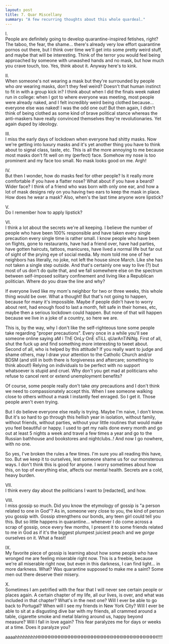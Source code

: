 ```yaml
---
layout: post
title: 7. Quar Miscellany
summary: "A few recurring thoughts about this whole quardeal."
---
```


I.\
People are definitely going to develop quarantine-inspired fetishes, right? The taboo, the fear, the shame... there's already very low effort quarantine pornos out there, but I think over time we'll get into some pretty weird stuff, and maybe that will be interesting. Think of the terror you would feel being approached by someone with unwashed hands and no mask, but how much you crave touch, too. Yes, think about it. Anyway here's to kink.

II.\
When someone's not wearing a mask but they're surrounded by people who *are* wearing masks, don't they feel weird? Doesn't that human instinct to fit in with a group kick in? I think about when I did the finals week naked run in college: when I got to where everyone was meeting, most people were already naked, and I felt incredibly weird being clothed because... everyone else was naked! I was the odd one out! But then again, I didn't think of being clothed as some kind of brave political stance whereas the anti-maskers have really convinced themselves they're revolutionaries. Yet again duped by ideology.

III.\
I miss the early days of lockdown when everyone had shitty masks. Now we're getting into luxury masks and it's yet another thing you have to think about to signal class, taste, etc. This is all the more annoying to me because most masks don't fit well on my (perfect) face. Somehow my nose is too prominent and my face too small. No mask looks good on me. Argh! 

IV.\
But then I wonder, how do masks feel for other people? Is it really more comfortable if you have a flatter nose? What about if you have a beard? Wider face? I think of a friend who was born with only one ear, and how a lot of mask designs rely on you having two ears to keep the mask in place. How does he wear a mask? Also, when's the last time anyone wore lipstick?

V.\
Do I remember how to apply lipstick?

VI.\
I think a lot about the secrets we're all keeping. I believe the number of people who have been 100% responsible and have taken every single precaution every single time is rather small. I know people who have been on flights, gone to restaurants, have had a friend over, have had parties, have gotten haircuts, tattoos, manicures, have lived a normal life but far out of sight of the prying eye of social media. My mom told me one of her neighbors has literally, no joke, not left the house since March. Like she has not taken a single step outside. And that's certainly one way to live (?) but most of us don't do quite that, and we fall somewhere else on the spectrum between self-imposed solitary confinement and living like a Republican politician. Where do you draw the line and why?

If everyone lived like my mom's neighbor for two or three weeks, this whole thing would be over. What a thought! But that's not going to happen, because for many it's impossible. Maybe if people didn't have to worry about rent, had enough food to last a month, felt safe in their homes, etc, maybe then a serious lockdown could happen. But none of that will happen because we live in a joke of a country, so here we are.

This is, by the way, why I don't like the self-righteous tone some people take regarding "proper precautions". Every once in a while you'll see someone online saying aM i ThE OnLy OnE sTiLL qUarAnTiNiNg. First of all, shut the fuck up and find something more interesting to tweet about. Second of all, who is helped by this attitude? If you really want to judge and shame others, may I draw your attention to the Catholic Church and/or BDSM (and still in both there is forgiveness and aftercare; something to think about!) Relying on individuals to be perfect with no support whatsoever is stupid and cruel. Why don't you get mad at politicians who refuse to cancel rent or extend unemployment benefits?

Of course, some people really don't take *any* precautions and I don't think we need to compassionately accept this. When I see someone walking close to others without a mask I instantly feel enraged. So I get it. Those people aren't even trying.

But I do believe everyone else really is trying. Maybe I'm naive, I don't know. But it's so hard to go through this hellish year in isolation, without family, without friends, without parties, without your little routines that would make you feel beautiful or happy. I used to get my nails done every month and go out at least 5 nights a week and travel a few times a year and go to the Russian bathhouse and bookstores and nightclubs..! And now I go nowhere, with no one.

So yes, I've broken the rules a few times. I'm sure you all reading this have, too. But we keep it to ourselves, lest someone shame us for our monsterous ways. I don't think this is good for anyone. I worry sometimes about how this, on top of everything else, affects our mental health. Secrets are a cold, heavy burden.

VII.\
I think every day about the politicians I want to [redacted], and how.

VIII.\
I miss gossip so much. Did you know the etymology of gossip is "a person related to one in God"? As in, someone very close to you, the kind of person you gossip with. Gossip strengthens our bonds, any teen girl could tell you this. But so little happens in quarantine... whenever I do come across a scrap of gossip, once every few months, I present it to some friends related to me in God as if it's the biggest plumpest juiciest peach and we *gorge* ourselves on it. What a feast!

IX.\
My favorite piece of gossip is learning about how some people who have wronged me are feeling miserable right now. This is a freebie, because we're all miserable right now, but even in this darkness, I can find light... in more darkness. What? Was quarantine supposed to make me a saint? Some men out there deserve their misery.

X.\
Sometimes I am petrified with the fear that I will never see certain people or places again. A certain chapter of my life, all our lives, is over, and what was included in that chapter? What's in the next one? Will I ever be able to go back to Portugal? When will I see my friends in New York City? Will I ever be able to sit at a disgusting dive bar with my friends, all crammed around a table, cigarette smoke and metal blaring around us, happy beyond measure? Will I fall in love again? This fear paralyzes me for days or weeks at a time. Does it paralyze you?

aaaahhhhhhhhHHHHHHHHHHHHHHHHHHHHHHHHHHHHHHHHHHHHH!!!!


